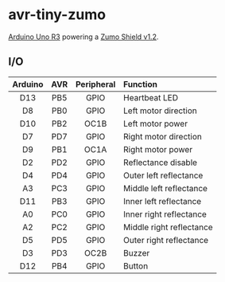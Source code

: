 # avr-tiny-zumo
[Arduino Uno R3](https://store.arduino.cc/usa/arduino-uno-rev3) powering a [Zumo Shield v1.2](https://www.pololu.com/product/2508).

## I/O
| Arduino | AVR | Peripheral | Function                 |
|:-------:|:---:|:----------:|:-------------------------|
|   D13   | PB5 |    GPIO    | Heartbeat LED            |
|   D8    | PB0 |    GPIO    | Left motor direction     |
|   D10   | PB2 |    OC1B    | Left motor power         |
|   D7    | PD7 |    GPIO    | Right motor direction    |
|   D9    | PB1 |    OC1A    | Right motor power        |
|   D2    | PD2 |    GPIO    | Reflectance disable      |
|   D4    | PD4 |    GPIO    | Outer left reflectance   |
|   A3    | PC3 |    GPIO    | Middle left reflectance  |
|   D11   | PB3 |    GPIO    | Inner left reflectance   |
|   A0    | PC0 |    GPIO    | Inner right reflectance  |
|   A2    | PC2 |    GPIO    | Middle right reflectance |
|   D5    | PD5 |    GPIO    | Outer right reflectance  |
|   D3    | PD3 |    OC2B    | Buzzer                   |
|   D12   | PB4 |    GPIO    | Button                   |
